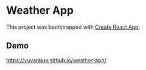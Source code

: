 # Weather App

This project was bootstrapped with [Create React App](https://github.com/facebook/create-react-app).

## Demo

https://yuvarajuv.github.io/weather-app/

